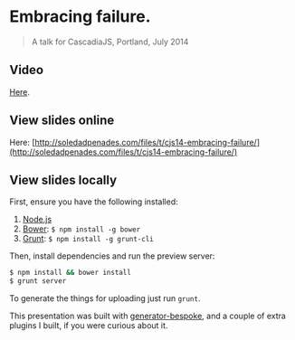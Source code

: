 # Embracing failure.
> A talk for CascadiaJS, Portland, July 2014

## Video

[Here](https://www.youtube.com/watch?v=K-m98fNyjtw).

## View slides online

Here: [http://soledadpenades.com/files/t/cjs14-embracing-failure/](http://soledadpenades.com/files/t/cjs14-embracing-failure/)

## View slides locally

First, ensure you have the following installed:

1. [Node.js](http://nodejs.org)
2. [Bower](http://bower.io): `$ npm install -g bower`
3. [Grunt](http://gruntjs.com): `$ npm install -g grunt-cli`

Then, install dependencies and run the preview server:

```bash
$ npm install && bower install
$ grunt server
```

To generate the things for uploading just run `grunt`.

This presentation was built with [generator-bespoke](https://github.com/markdalgleish/generator-bespoke), and a couple of extra plugins I built, if you were curious about it.


